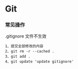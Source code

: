 <!--
 * @Descripttion: 
 * @version: 
 * @Author: WangShuaibing
 * @Date: 2020-09-27 10:43:23
 * @LastEditors: WangShuaibing
 * @LastEditTime: 2020-09-27 10:45:35
-->
# Git 


### 常见操作
.gitignore 文件不生效
```text
1、提交全部修改的内容
2、git rm -r --cached .
3、git add .
4、git update 'update gitignore'
```
